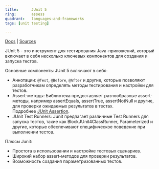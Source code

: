 ```yaml
---
title:      JUnit 5
ring:       assess
quadrant:   languages-and-frameworks
tags: [unit testing]

---
```


[Docs](https://junit.org/junit5/docs/current/user-guide/) | [Sources](https://github.com/junit-team/junit5/)

JUnit 5 - это инструмент для тестирования Java-приложений, который включает в себя несколько ключевых компонентов для создания и запуска тестов.

Основные компоненты JUnit 5 включают в себя:

- Аннотации: `@Test`, `@Before`, `@After` и другие, которые позволяют разработчикам определять методы тестирования и настройки для тестов.
- Assert-методы: Библиотека предоставляет разнообразные assert-методы, например assertEquals, assertTrue, assertNotNull и другие, для проверки ожидаемых результатов в тестах.  
  Подробнее [JUnit Assertion](/libraries/junit-assertion/).
- JUnit Test Runners: Junit предлагает различные Test Runners для запуска тестов, такие как BlockJUnit4ClassRunner, Parameterized и другие, которые обеспечивают специфическое поведение при выполнении тестов.

Плюсы Junit:

- Простота в использовании и настройке тестовых сценариев.
- Широкий набор assert-методов для проверки результатов.
- Возможность создания параметризованных тестов.
